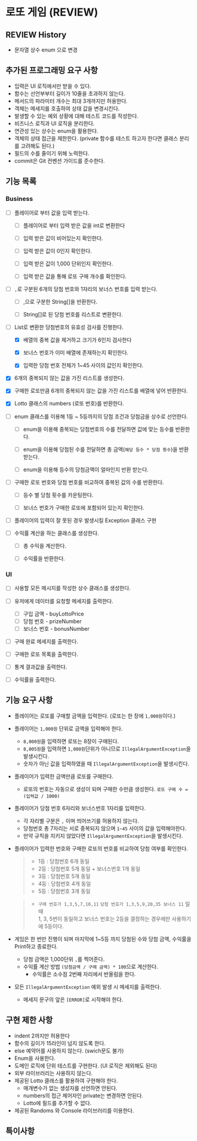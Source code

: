 # 로또 게임 (REVIEW)

## REVIEW History
- 문자열 상수 enum 으로 변경

## 추가된 프로그래밍 요구 사항

- 입력은 UI 로직에서만 받을 수 있다.
- 함수는 선언부부터 길이가 10줄을 초과하지 않는다.
- 메서드의 파라미터 개수는 최대 3개까지만 허용한다.
- 객체는 메세지를 호출하여 상태 값을 변경시킨다.
- 발생할 수 있는 예외 상황에 대해 테스트 코드를 작성한다.
- 비즈니스 로직과 UI 로직을 분리한다.
- 연관성 있는 상수는 enum을 활용한다.
- 객체의 상태 접근을 제한한다. (private 함수를 테스트 하고자 한다면 클래스 분리를 고려해도 된다.)
- 필드의 수를 줄이기 위해 노력한다.
- commit은 Git 컨벤션 가이드를 준수한다.

## 기능 목록

### Business

- [ ] 플레이어로 부터 값을 입력 받는다.
    - [ ] 플레이어로 부터 입력 받은 값을 int로 변환한다
    - [ ] 입력 받은 값이 비어있는지 확인한다.
    - [ ] 입력 받은 값이 0인지 확인한다.
    - [ ] 입력 받은 값이 1,000 단위인지 확인한다.
    - [ ] 입력 받은 값을 통해 로또 구매 개수를 확인한다.


- [ ] `,`로 구분된 6개의 당첨 번호와 1자리의 보너스 번호를 입력 받는다.
    - [ ] ,으로 구분한 String[]을 반환한다. 
    - [ ] String[]로 된 당첨 번호를 리스트로 변환한다. 


- [ ] List로 변환한 당첨번호의 유효성 검사를 진행한다.
    - [X] 배열의 중복 값을 제거하고 크기가 6인지 검사한다
    - [X] 보너스 번호가 이미 배열에 존재하는지 확인한다. 
    - [X] 입력한 당첨 번호 전체가 1~45 사이의 값인지 확인한다.


- [X] 6개의 중복되지 않는 값을 가진 리스트를 생성한다.
- [X] 구매한 로또만큼 6개의 중복되지 않는 값을 가진 리스트를 배열에 넣어 반환한다.
- [X] Lotto 클래스의 numbers (로또 번호)를 반환한다.


- [ ] enum 클래스를 이용해 1등 ~ 5등까지의 당첨 조건과 당첨금을 상수로 선언한다.
    - [ ] enum을 이용해 중복되는 당첨번호의 수를 전달하면 값에 맞는 등수를 반환한다.
    - [ ] enum을 이용해 당첨된 수를 전달하면 총 금액(`해당 등수 * 당첨 횟수`)을 반환 받는다.
    - [ ] enum을 이용해 등수의 당첨금액이 얼마인지 반환 받는다.


- [ ] 구매한 로또 번호와 당첨 번호를 비교하여 중복된 값의 수를 반환한다.
    - [ ] 등수 별 당첨 횟수를 카운팅한다.
    - [ ] 보너스 번호가 구매한 로또에 포함되어 있는지 확인한다. 


- [ ] 플레이어의 입력이 잘 못된 경우 발생시킬 Exception 클래스 구현

- [ ] 수익률 계산을 하는 클래스를 생성한다. 
    - [ ] 총 수익을 계산한다.
    - [ ] 수익률을 반환한다.


### UI
- [ ] 사용할 모든 메시지를 작성한 상수 클래스를 생성한다.

- [ ] 유저에게 데이터를 요청할 메세지를 출력한다.
    - [ ] 구입 금액 - buyLottoPrice
    - [ ] 당첨 번호 - prizeNumber
    - [ ] 보너스 번호 - bonusNumber

- [ ] 구매 완료 메세지를 출력한다.
- [ ] 구매한 로또 목록을 출력한다. 
- [ ] 통계 결과값을 출력한다.
- [ ] 수익률을 출력한다. 

## 기능 요구 사항

- 플레이어는 로또를 구매할 금액을 입력한다. (로또는 한 장에 `1,000원`이다.)


- 플레이어는 `1,000원` 단위로 금액을 입력해야 한다.
    - `8,000원`을 입력하면 로또는 8장이 구매된다.
    - `8,005원`을 입력하면 `1,000원`단위가 아니므로 `IllegalArgumentException`을 발생시킨다.
    - 숫자가 아닌 값을 입력하였을 때 `IllegalArgumentException`을 발생시킨다.


- 플레이어가 입력한 금액만큼 로또를 구매한다.
    - 로또의 번호는 자동으로 생성이 되며 구매한 수만큼 생성한다. `로또 구매 수 = (입력값 / 1000)`


- 플레이어가 당첨 번호 6자리와 보너스번호 1자리를 입력한다.
    - 각 자리별 구분은 `,` 이며 띄어쓰기를 허용하지 않는다.
    - 당첨번호 총 7자리는 서로 중복되지 않으며 `1~45` 사이의 값을 입력해야한다.
    - 만약 규칙을 지키지 않았다면 `IllegalArgumentException`을 발생시킨다.


- 플레이어가 입력한 번호와 구매한 로또의 번호를 비교하여 당첨 여부를 확인한다.
  > - 1등 : 당첨번호 6개 동일
  >- 2등 : 당첨번호 5개 동일 + 보너스번호 1개 동일
  >- 3등 : 당첨번호 5개 동일
  >- 4등 : 당첨번호 4개 동일
  >- 5등 : 당첨번호 3개 동일

  > - `구매 번호가 1,3,5,7,10,11` `당첨 번호가 1,3,5,9,20,35 보너스 11` 일 때  
      1, 3, 5번이 동일하고 보너스 번호는 2등을 결정하는 경우에만 사용하기에 5등이다.


- 게임은 한 번만 진행이 되며 마지막에 1~5등 까지 당첨된 수와 당첨 금액, 수익률을 Print하고 종료한다.
    - 당첨 금액은 1,000단위 `,`를 찍어준다.
    - 수익률 계산 방법 `(당첨금액 / 구매 금액) * 100`으로 계산한다.
        - 수익률은 소수점 2번째 자리에서 반올림을 한다.


- 모든 `IllegalArgumentException` 예외 발생 시 메세지를 출력한다.
    - 메세지 문구의 앞은 `[ERROR]`로 시작해야 한다.

## 구현 제한 사항

- indent 2까지만 허용한다
- 함수의 길이가 15라인이 넘지 않도록 한다.
- else 예약어를 사용하지 않는다. (swich문도 불가)
- Enum을 사용한다.
- 도메인 로직에 단위 테스트를 구현한다. (UI 로직은 제외해도 된다)
- 외부 라이브러리는 사용하지 않는다.
- 제공된 Lotto 클래스를 활용하여 구현해야 한다.
    - 매개변수가 없는 생성자를 선언하면 안된다.
    - numbers의 접근 제어자인 private는 변경하면 안된다.
    - Lotto에 필드를 추가할 수 없다.
- 제공된 Randoms 와 Console 라이브러리를 이용한다.


## 특이사항